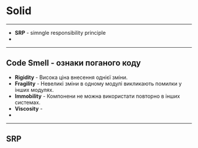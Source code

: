 # Solid
---
* **SRP** - simngle responsibility principle
* 

---
## Code Smell - ознаки поганого коду

* **Rigidity** - Висока ціна внесення однієї зміни.
* **Fragility** - Невеликі зміни в одному модулі викликають помилки у інших модулях.
* **Immobility** - Компонени не можна використати повторно в інших системах.
* **Viscosity** - 
* 

---
## SRP
